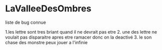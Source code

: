 # LaValleeDesOmbres

liste de bug connue

1.les lettre sont tres briant quand il ne devrait pas etre
2. une des lettre ne voulait pas disparaitre apres etre ramacer donc on la deactivé
3. le son chase des monstre peux jouer a l'infinie 

